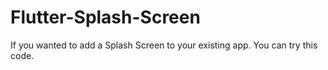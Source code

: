 # Flutter-Splash-Screen
If you wanted to add a Splash Screen to your existing app. You can try this code. 
